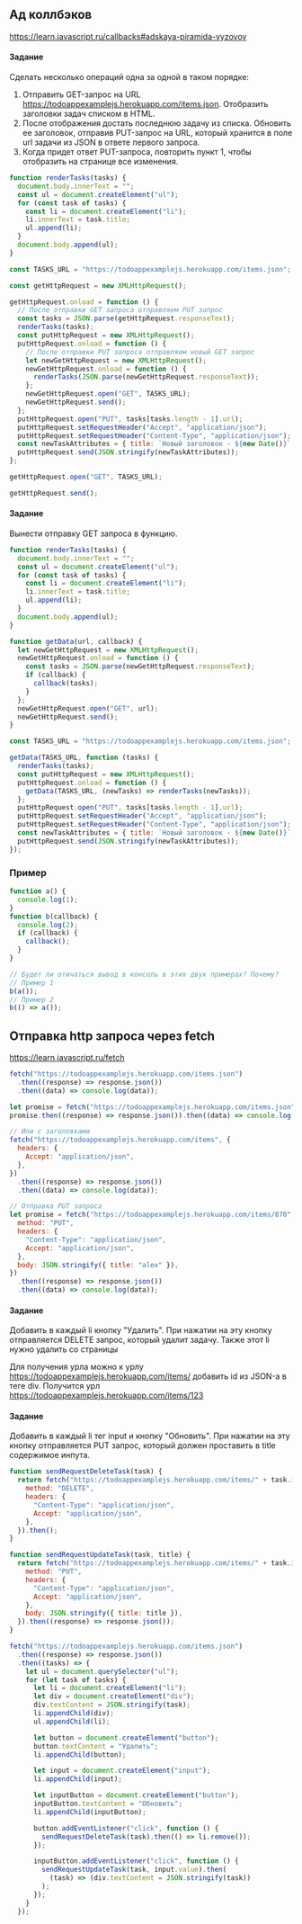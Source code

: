 ## Ад коллбэков

https://learn.javascript.ru/callbacks#adskaya-piramida-vyzovov

#### Задание

Сделать несколько операций одна за одной в таком порядке:

1. Отправить GET-запрос на URL https://todoappexamplejs.herokuapp.com/items.json. Отобразить заголовки задач списком в HTML.
2. После отображения достать последнюю задачу из списка. Обновить ее заголовок, отправив PUT-запрос на URL, который хранится в поле url задачи из JSON в ответе первого запроса.
3. Когда придет ответ PUT-запроса, повторить пункт 1, чтобы отобразить на странице все изменения.

```js
function renderTasks(tasks) {
  document.body.innerText = "";
  const ul = document.createElement("ul");
  for (const task of tasks) {
    const li = document.createElement("li");
    li.innerText = task.title;
    ul.append(li);
  }
  document.body.append(ul);
}

const TASKS_URL = "https://todoappexamplejs.herokuapp.com/items.json";

const getHttpRequest = new XMLHttpRequest();

getHttpRequest.onload = function () {
  // После отправки GET запроса отправляем PUT запрос
  const tasks = JSON.parse(getHttpRequest.responseText);
  renderTasks(tasks);
  const putHttpRequest = new XMLHttpRequest();
  putHttpRequest.onload = function () {
    // После отправки PUT запроса отправляем новый GET запрос
    let newGetHttpRequest = new XMLHttpRequest();
    newGetHttpRequest.onload = function () {
      renderTasks(JSON.parse(newGetHttpRequest.responseText));
    };
    newGetHttpRequest.open("GET", TASKS_URL);
    newGetHttpRequest.send();
  };
  putHttpRequest.open("PUT", tasks[tasks.length - 1].url);
  putHttpRequest.setRequestHeader("Accept", "application/json");
  putHttpRequest.setRequestHeader("Content-Type", "application/json");
  const newTaskAttributes = { title: `Новый заголовок - ${new Date()}` };
  putHttpRequest.send(JSON.stringify(newTaskAttributes));
};

getHttpRequest.open("GET", TASKS_URL);

getHttpRequest.send();
```

#### Задание

Вынести отправку GET запроса в функцию.

```js
function renderTasks(tasks) {
  document.body.innerText = "";
  const ul = document.createElement("ul");
  for (const task of tasks) {
    const li = document.createElement("li");
    li.innerText = task.title;
    ul.append(li);
  }
  document.body.append(ul);
}

function getData(url, callback) {
  let newGetHttpRequest = new XMLHttpRequest();
  newGetHttpRequest.onload = function () {
    const tasks = JSON.parse(newGetHttpRequest.responseText);
    if (callback) {
      callback(tasks);
    }
  };
  newGetHttpRequest.open("GET", url);
  newGetHttpRequest.send();
}

const TASKS_URL = "https://todoappexamplejs.herokuapp.com/items.json";

getData(TASKS_URL, function (tasks) {
  renderTasks(tasks);
  const putHttpRequest = new XMLHttpRequest();
  putHttpRequest.onload = function () {
    getData(TASKS_URL, (newTasks) => renderTasks(newTasks));
  };
  putHttpRequest.open("PUT", tasks[tasks.length - 1].url);
  putHttpRequest.setRequestHeader("Accept", "application/json");
  putHttpRequest.setRequestHeader("Content-Type", "application/json");
  const newTaskAttributes = { title: `Новый заголовок - ${new Date()}` };
  putHttpRequest.send(JSON.stringify(newTaskAttributes));
});
```

### Пример



```js
function a() {
  console.log(1);
}
function b(callback) {
  console.log(2);
  if (callback) {
    callback();
  }
}

// Будет ли отичаться вывод в консоль в этих двух примерах? Почему?
// Пример 1
b(a());
// Пример 2
b(() => a());
```

## Отправка http запроса через fetch

https://learn.javascript.ru/fetch

```js
fetch("https://todoappexamplejs.herokuapp.com/items.json")
  .then((response) => response.json())
  .then((data) => console.log(data));

let promise = fetch("https://todoappexamplejs.herokuapp.com/items.json");
promise.then((response) => response.json()).then((data) => console.log(data));

// Или с заголовками
fetch("https://todoappexamplejs.herokuapp.com/items", {
  headers: {
    Accept: "application/json",
  },
})
  .then((response) => response.json())
  .then((data) => console.log(data));

// Отправка PUT запроса
let promise = fetch("https://todoappexamplejs.herokuapp.com/items/870", {
  method: "PUT",
  headers: {
    "Content-Type": "application/json",
    Accept: "application/json",
  },
  body: JSON.stringify({ title: "alex" }),
})
  .then((response) => response.json())
  .then((data) => console.log(data));
```

#### Задание

Добавить в каждый li кнопку "Удалить". При нажатии на эту кнопку отправляется DELETE запрос, который удалит задачу. Также этот li нужно удалить со страницы

Для получения урла можно к урлу https://todoappexamplejs.herokuapp.com/items/ добавить id из JSON-а в теге div. Получится урл https://todoappexamplejs.herokuapp.com/items/123

#### Задание

Добавить в каждый li тег input и кнопку "Обновить". При нажатии на эту кнопку отправляется PUT запрос, который должен проставить в title содержимое инпута.

```js
function sendRequestDeleteTask(task) {
  return fetch("https://todoappexamplejs.herokuapp.com/items/" + task.id, {
    method: "DELETE",
    headers: {
      "Content-Type": "application/json",
      Accept: "application/json",
    },
  }).then();
}

function sendRequestUpdateTask(task, title) {
  return fetch("https://todoappexamplejs.herokuapp.com/items/" + task.id, {
    method: "PUT",
    headers: {
      "Content-Type": "application/json",
      Accept: "application/json",
    },
    body: JSON.stringify({ title: title }),
  }).then((response) => response.json());
}

fetch("https://todoappexamplejs.herokuapp.com/items.json")
  .then((response) => response.json())
  .then((tasks) => {
    let ul = document.querySelector("ul");
    for (let task of tasks) {
      let li = document.createElement("li");
      let div = document.createElement("div");
      div.textContent = JSON.stringify(task);
      li.appendChild(div);
      ul.appendChild(li);

      let button = document.createElement("button");
      button.textContent = "Удалить";
      li.appendChild(button);

      let input = document.createElement("input");
      li.appendChild(input);

      let inputButton = document.createElement("button");
      inputButton.textContent = "Обновить";
      li.appendChild(inputButton);

      button.addEventListener("click", function () {
        sendRequestDeleteTask(task).then(() => li.remove());
      });

      inputButton.addEventListener("click", function () {
        sendRequestUpdateTask(task, input.value).then(
          (task) => (div.textContent = JSON.stringify(task))
        );
      });
    }
  });
```
